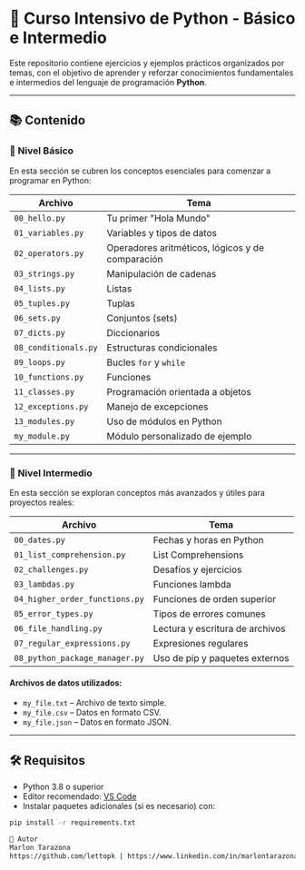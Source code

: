 # 🐍 Curso Intensivo de Python - Básico e Intermedio

Este repositorio contiene ejercicios y ejemplos prácticos organizados por temas, con el objetivo de aprender y reforzar conocimientos fundamentales e intermedios del lenguaje de programación **Python**.

---

## 📚 Contenido

### 🔰 Nivel Básico

En esta sección se cubren los conceptos esenciales para comenzar a programar en Python:

| Archivo                | Tema                      |
|------------------------|---------------------------|
| `00_hello.py`          | Tu primer "Hola Mundo"    |
| `01_variables.py`      | Variables y tipos de datos|
| `02_operators.py`      | Operadores aritméticos, lógicos y de comparación |
| `03_strings.py`        | Manipulación de cadenas   |
| `04_lists.py`          | Listas                    |
| `05_tuples.py`         | Tuplas                    |
| `06_sets.py`           | Conjuntos (sets)          |
| `07_dicts.py`          | Diccionarios              |
| `08_conditionals.py`   | Estructuras condicionales |
| `09_loops.py`          | Bucles `for` y `while`    |
| `10_functions.py`      | Funciones                 |
| `11_classes.py`        | Programación orientada a objetos |
| `12_exceptions.py`     | Manejo de excepciones     |
| `13_modules.py`        | Uso de módulos en Python  |
| `my_module.py`         | Módulo personalizado de ejemplo |

---

### 🚀 Nivel Intermedio

En esta sección se exploran conceptos más avanzados y útiles para proyectos reales:

| Archivo                          | Tema                            |
|----------------------------------|---------------------------------|
| `00_dates.py`                    | Fechas y horas en Python        |
| `01_list_comprehension.py`       | List Comprehensions             |
| `02_challenges.py`               | Desafíos y ejercicios           |
| `03_lambdas.py`                  | Funciones lambda                |
| `04_higher_order_functions.py`   | Funciones de orden superior     |
| `05_error_types.py`              | Tipos de errores comunes        |
| `06_file_handling.py`            | Lectura y escritura de archivos|
| `07_regular_expressions.py`      | Expresiones regulares           |
| `08_python_package_manager.py`   | Uso de pip y paquetes externos  |

#### Archivos de datos utilizados:
- `my_file.txt` – Archivo de texto simple.
- `my_file.csv` – Datos en formato CSV.
- `my_file.json` – Datos en formato JSON.

---

## 🛠️ Requisitos

- Python 3.8 o superior
- Editor recomendado: [VS Code](https://code.visualstudio.com/)
- Instalar paquetes adicionales (si es necesario) con:

```bash
pip install -r requirements.txt

🧠 Autor
Marlon Tarazona
https://github.com/lettopk | https://www.linkedin.com/in/marlontarazona/
